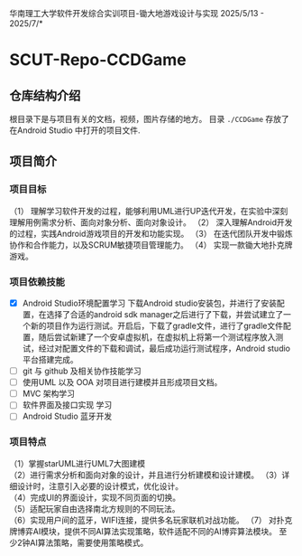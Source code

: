 华南理工大学软件开发综合实训项目-锄大地游戏设计与实现
2025/5/13 - 2025/7/*

# SCUT-Repo-CCDGame

## 仓库结构介绍

根目录下是与项目有关的文档，视频，图片存储的地方。
目录 `./CCDGame` 存放了在Android Studio 中打开的项目文件.

## 项目简介

### 项目目标
（1）	理解学习软件开发的过程，能够利用UML进行UP迭代开发，在实验中深刻理解用例需求分析、面向对象分析、面向对象设计。
（2）	深入理解Android开发的过程，实践Android游戏项目的开发和功能实现。
（3）	在迭代团队开发中锻炼协作和合作能力，以及SCRUM敏捷项目管理能力。
（4）	实现一款锄大地扑克牌游戏。

### 项目依赖技能

- [x] Android Studio环境配置学习
下载Android studio安装包，并进行了安装配置，在选择了合适的android sdk manager之后进行了下载，并尝试建立了一个新的项目作为运行测试。开启后，下载了gradle文件，进行了gradle文件配置，随后尝试新建了一个安卓虚拟机，在虚拟机上将第一个测试程序放入测试，经过对配置文件的下载和调试，最后成功运行测试程序，Android studio平台搭建完成。
- [ ] git 与 github 及相关协作技能学习
- [ ] 使用UML 以及 OOA 对项目进行建模并且形成项目文档。
- [ ] MVC 架构学习
- [ ] 软件界面及接口实现 学习
- [ ] Android Studio 蓝牙开发

### 项目特点
（1）掌握starUML进行UML7大图建模                                                                     
（2）进行需求分析和面向对象的设计，并且进行分析建模和设计建模。
（3）详细设计时，注意引入必要的设计模式，优化设计。                                                                  
（4）完成UI的界面设计，实现不同页面的切换。                                                                       
（5）适配玩家自由选择南北方规则的不同玩法。                                                                     
（6）实现用户间的蓝牙，WIFI连接，提供多名玩家联机对战功能。
（7） 对扑克牌博弈AI模块，提供不同AI算法实现策略，软件适配不同的AI博弈算法模块。 至少2钟AI算法策略，需要使用策略模式。   


